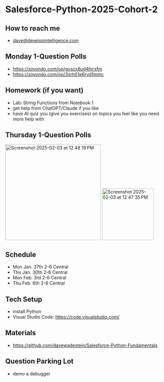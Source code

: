 # Salesforce-Python-2025-Cohort-2

## How to reach me
* dave@developintelligence.com

## Monday 1-Question Polls
* https://xoyondo.com/op/gvscx8ud4hjrxfm
* https://xoyondo.com/op/3xrh01e6ryd1mmc

## Homework (if you want)
* Lab: String Functions from Notebook 1
* get help from ChatGPT/Claude if you like
* have AI quiz you (give you exercises) on topics you feel like you need more help with

## Thursday 1-Question Polls

<img width="300" alt="Screenshot 2025-02-03 at 12 48 19 PM" src="https://github.com/user-attachments/assets/23cc79f5-d87e-4579-9943-11ad960ba307" />
<img width="162" alt="Screenshot 2025-02-03 at 12 47 35 PM" src="https://github.com/user-attachments/assets/532d4f51-e04c-402f-966b-9030b4c3f574" />

## Schedule
* Mon Jan. 27th 2-6 Central
* Thu Jan. 30th 2-6 Central
* Mon Feb. 3rd  2-6 Central
* Thu Feb. 6th  2-6 Central

## Tech Setup
* install Python
* Visual Studio Code: https://code.visualstudio.com/

## Materials
* https://github.com/davewadestein/Salesforce-Python-Fundamentals

## Question Parking Lot
* demo a debugger
